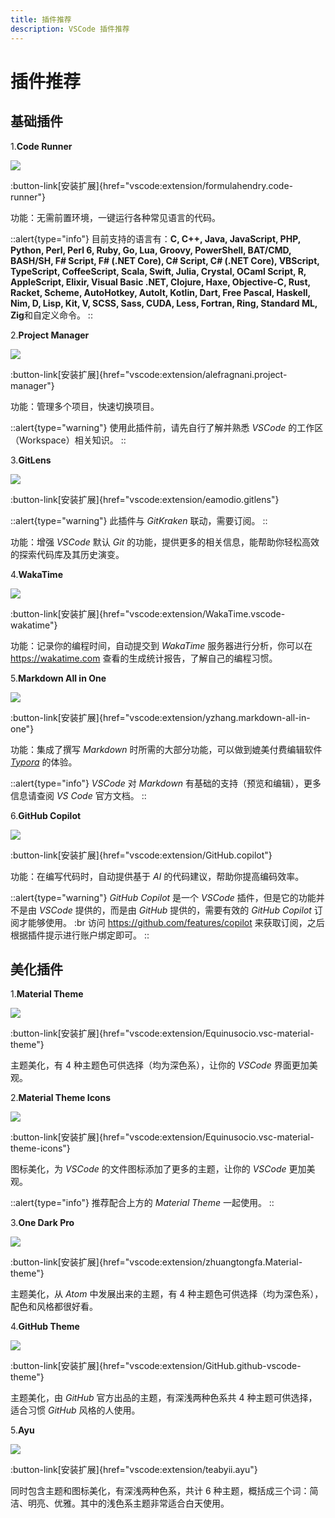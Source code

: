 ```yaml
---
title: 插件推荐
description: VSCode 插件推荐
---
```


# 插件推荐

## 基础插件

1.**Code Runner**

![](/img/3/3/Code-Runner.png)

:button-link[安装扩展]{href="vscode:extension/formulahendry.code-runner"}

功能：无需前置环境，一键运行各种常见语言的代码。

::alert{type="info"}
目前支持的语言有：**C, C++, Java, JavaScript, PHP, Python, Perl, Perl 6, Ruby, Go, Lua, Groovy, PowerShell, BAT/CMD, BASH/SH, F# Script, F# (.NET Core), C# Script, C# (.NET Core), VBScript, TypeScript, CoffeeScript, Scala, Swift, Julia, Crystal, OCaml Script, R, AppleScript, Elixir, Visual Basic .NET, Clojure, Haxe, Objective-C, Rust, Racket, Scheme, AutoHotkey, AutoIt, Kotlin, Dart, Free Pascal, Haskell, Nim, D, Lisp, Kit, V, SCSS, Sass, CUDA, Less, Fortran, Ring, Standard ML, Zig**和自定义命令。
::

2.**Project Manager**

![](/img/3/3/Project-Manager.png)

:button-link[安装扩展]{href="vscode:extension/alefragnani.project-manager"}

功能：管理多个项目，快速切换项目。

::alert{type="warning"}
使用此插件前，请先自行了解并熟悉 *VSCode* 的工作区（Workspace）相关知识。
::

3.**GitLens**

![](/img/3/3/GitLens.png)


:button-link[安装扩展]{href="vscode:extension/eamodio.gitlens"}

::alert{type="warning"}
此插件与 *GitKraken* 联动，需要订阅。
::

功能：增强 *VSCode* 默认 *Git* 的功能，提供更多的相关信息，能帮助你轻松高效的探索代码库及其历史演变。

4.**WakaTime**

![](/img/3/3/WakaTime.png)

:button-link[安装扩展]{href="vscode:extension/WakaTime.vscode-wakatime"}

功能：记录你的编程时间，自动提交到 *WakaTime* 服务器进行分析，你可以在 https://wakatime.com 查看的生成统计报告，了解自己的编程习惯。

5.**Markdown All in One**

![](/img/3/3/Markdown-All-in-One.png)

:button-link[安装扩展]{href="vscode:extension/yzhang.markdown-all-in-one"}

功能：集成了撰写 *Markdown* 时所需的大部分功能，可以做到媲美付费编辑软件 [*Typora*](https://typora.io) 的体验。

::alert{type="info"}
*VSCode* 对 *Markdown* 有基础的支持（预览和编辑），更多信息请查阅 *VS Code* 官方文档。
::

6.**GitHub Copilot**

![](/img/3/3/GitHub-Copilot.png)

:button-link[安装扩展]{href="vscode:extension/GitHub.copilot"}

功能：在编写代码时，自动提供基于 *AI* 的代码建议，帮助你提高编码效率。

::alert{type="warning"}
*GitHub Copilot* 是一个 *VSCode* 插件，但是它的功能并不是由 *VSCode* 提供的，而是由 *GitHub* 提供的，需要有效的 *GitHub Copilot* 订阅才能够使用。 :br 访问 https://github.com/features/copilot 来获取订阅，之后根据插件提示进行账户绑定即可。
::


## 美化插件

1.**Material Theme**

![](/img/3/3/Material-Theme.png)

:button-link[安装扩展]{href="vscode:extension/Equinusocio.vsc-material-theme"}

主题美化，有 4 种主题色可供选择（均为深色系），让你的 *VSCode* 界面更加美观。

2.**Material Theme Icons**

![](/img/3/3/Material-Theme-Icons.png)

:button-link[安装扩展]{href="vscode:extension/Equinusocio.vsc-material-theme-icons"}

图标美化，为 *VSCode* 的文件图标添加了更多的主题，让你的 *VSCode* 更加美观。

::alert{type="info"}
推荐配合上方的 *Material Theme* 一起使用。
::

3.**One Dark Pro**

![](/img/3/3/One-Dark-Pro.png)

:button-link[安装扩展]{href="vscode:extension/zhuangtongfa.Material-theme"}

主题美化，从 *Atom* 中发展出来的主题，有 4 种主题色可供选择（均为深色系），配色和风格都很好看。

4.**GitHub Theme**

![](/img/3/3/GitHub-Theme.png)

:button-link[安装扩展]{href="vscode:extension/GitHub.github-vscode-theme"}

主题美化，由 *GitHub* 官方出品的主题，有深浅两种色系共 4 种主题可供选择，适合习惯 *GitHub* 风格的人使用。

5.**Ayu**

![](/img/3/3/Ayu.png)

:button-link[安装扩展]{href="vscode:extension/teabyii.ayu"}

同时包含主题和图标美化，有深浅两种色系，共计 6 种主题，概括成三个词：简洁、明亮、优雅。其中的浅色系主题非常适合白天使用。


##
